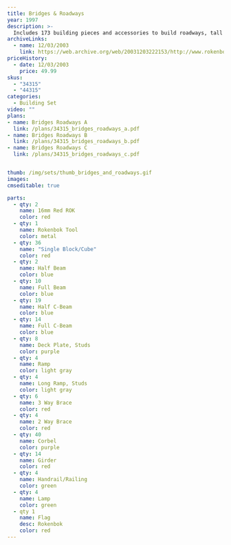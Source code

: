 ```yaml
---
title: Bridges & Roadways
year: 1997
description: >-
  Includes 173 building pieces and accessories to build roadways, tall bridges and a tipping bridge. Building pieces include ramps, deck plates, girders, braces, hand rails and more.
archiveLinks:
  - name: 12/03/2003
    link: https://web.archive.org/web/20031203222153/http://www.rokenbok.com/catalog/pd_bs_bridges.html
priceHistory:
  - date: 12/03/2003
    price: 49.99
skus:
  - "34315"
  - "44315"
categories: 
  - Building Set
video: ""
plans:
- name: Bridges Roadways A
  link: /plans/34315_bridges_roadways_a.pdf
- name: Bridges Roadways B
  link: /plans/34315_bridges_roadways_b.pdf
- name: Bridges Roadways C
  link: /plans/34315_bridges_roadways_c.pdf


thumb: /img/sets/thumb_bridges_and_roadways.gif
images:
cmseditable: true

parts:
  - qty: 2
    name: 16mm Red ROK
    color: red
  - qty: 1
    name: Rokenbok Tool
    color: metal
  - qty: 36
    name: "Single Block/Cube"
    color: red
  - qty: 2
    name: Half Beam
    color: blue
  - qty: 10
    name: Full Beam
    color: blue
  - qty: 19
    name: Half C-Beam
    color: blue
  - qty: 14
    name: Full C-Beam
    color: blue
  - qty: 8
    name: Deck Plate, Studs
    color: purple
  - qty: 4
    name: Ramp
    color: light gray
  - qty: 4
    name: Long Ramp, Studs
    color: light gray
  - qty: 6
    name: 3 Way Brace
    color: red
  - qty: 4
    name: 2 Way Brace
    color: red
  - qty: 40
    name: Corbel
    color: purple
  - qty: 14
    name: Girder
    color: red
  - qty: 4
    name: Handrail/Railing
    color: green
  - qty: 4
    name: Lamp
    color: green
  - qty 1
    name: Flag
    desc: Rokenbok
    color: red
---
```

